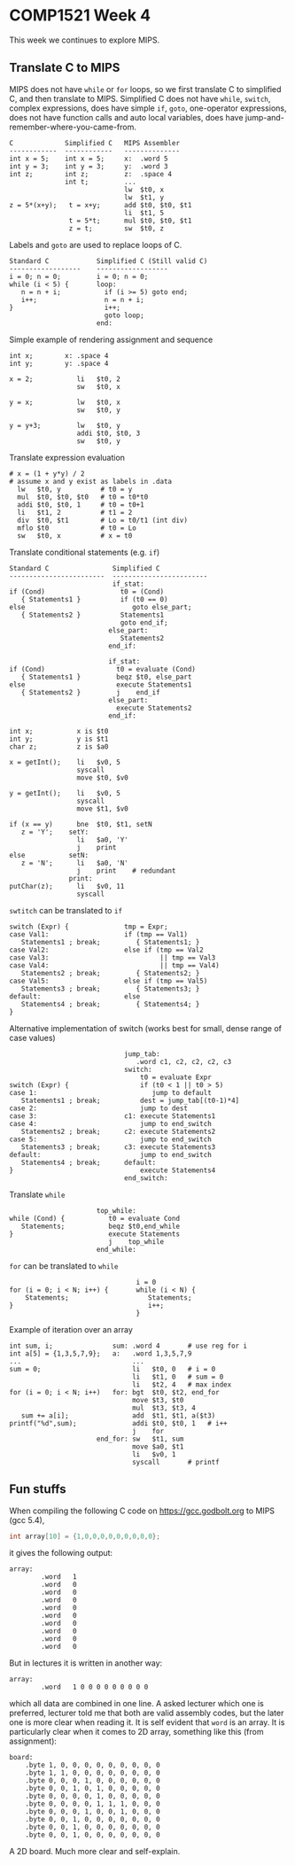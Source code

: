 # COMP1521 Week 4
This week we continues to explore MIPS.

## Translate C to MIPS
MIPS does not have `while` or `for` loops, so we first translate C to simplified C, and then translate to MIPS. Simplified C does not have `while`, `switch`, complex expressions, does have simple `if`, `goto`, one-operator expressions, does not have function calls and auto local variables, does have jump-and-remember-where-you-came-from.

```text
C             Simplified C   MIPS Assembler
------------  ------------   --------------
int x = 5;    int x = 5;     x:  .word 5
int y = 3;    int y = 3;     y:  .word 3
int z;        int z;         z:  .space 4
              int t;         ...
                             lw  $t0, x
                             lw  $t1, y
z = 5*(x+y);   t = x+y;      add $t0, $t0, $t1
                             li  $t1, 5
               t = 5*t;      mul $t0, $t0, $t1
               z = t;        sw  $t0, z
```

Labels and `goto` are used to replace loops of C.
```text
Standard C            Simplified C (Still valid C)
------------------    ------------------
i = 0; n = 0;         i = 0; n = 0; 
while (i < 5) {       loop:
   n = n + i;           if (i >= 5) goto end;
   i++;                 n = n + i;
}                       i++;
                        goto loop;
                      end:
```

Simple example of rendering assignment and sequence
```text
int x;        x: .space 4
int y;        y: .space 4

x = 2;           li   $t0, 2
                 sw   $t0, x

y = x;           lw   $t0, x
                 sw   $t0, y

y = y+3;         lw   $t0, y
                 addi $t0, $t0, 3
                 sw   $t0, y
```

Translate expression evaluation
```text
# x = (1 + y*y) / 2
# assume x and y exist as labels in .data
  lw   $t0, y          # t0 = y
  mul  $t0, $t0, $t0   # t0 = t0*t0
  addi $t0, $t0, 1     # t0 = t0+1
  li   $t1, 2          # t1 = 2
  div  $t0, $t1        # Lo = t0/t1 (int div)
  mflo $t0             # t0 = Lo
  sw   $t0, x          # x = t0
```

Translate conditional statements (e.g. `if`)
```text
Standard C                Simplified C
------------------------  ------------------------
                          if_stat:
if (Cond)                   t0 = (Cond)
   { Statements1 }          if (t0 == 0)
else                           goto else_part;
   { Statements2 }          Statements1
                            goto end_if;
                         else_part:
                            Statements2
                         end_if:
```
```text
                         if_stat:
if (Cond)                  t0 = evaluate (Cond)
   { Statements1 }         beqz $t0, else_part
else                       execute Statements1
   { Statements2 }         j    end_if
                         else_part:
                           execute Statements2
                         end_if:
```
```text
int x;           x is $t0
int y;           y is $t1
char z;          z is $a0

x = getInt();    li   $v0, 5
                 syscall
                 move $t0, $v0

y = getInt();    li   $v0, 5
                 syscall
                 move $t1, $v0

if (x == y)      bne  $t0, $t1, setN
   z = 'Y';    setY:
                 li   $a0, 'Y'
                 j    print
else           setN:
   z = 'N';      li   $a0, 'N'
                 j    print    # redundant
               print:
putChar(z);      li   $v0, 11
                 syscall
```

`swtitch` can be translated to `if`
```text
switch (Expr) {              tmp = Expr;
case Val1:                   if (tmp == Val1)
   Statements1 ; break;         { Statements1; }
case Val2:                   else if (tmp == Val2
case Val3:                            || tmp == Val3
case Val4:                            || tmp == Val4)
   Statements2 ; break;         { Statements2; }
case Val5:                   else if (tmp == Val5)
   Statements3 ; break;         { Statements3; }
default:                     else
   Statements4 ; break;         { Statements4; }
}
```

Alternative implementation of switch (works best for small, dense range of case values)
```text
                             jump_tab:
                                .word c1, c2, c2, c2, c3
                             switch:
                                 t0 = evaluate Expr
switch (Expr) {                  if (t0 < 1 || t0 > 5)
case 1:                             jump to default
   Statements1 ; break;          dest = jump_tab[(t0-1)*4]
case 2:                          jump to dest
case 3:                      c1: execute Statements1 
case 4:                          jump to end_switch
   Statements2 ; break;      c2: execute Statements2
case 5:                          jump to end_switch
   Statements3 ; break;      c3: execute Statements3
default:                         jump to end_switch
   Statements4 ; break;      default:
}                                execute Statements4
                             end_switch:
```

Translate `while`
```text
                      top_while:
while (Cond) {           t0 = evaluate Cond
   Statements;           beqz $t0,end_while
}                        execute Statements
                         j    top_while
                      end_while:
```

`for` can be translated to `while`
```text
                                i = 0
for (i = 0; i < N; i++) {       while (i < N) {
    Statements;                    Statements;
}                                  i++;
                                }
```

Example of iteration over an array
```text
int sum, i;               sum: .word 4       # use reg for i
int a[5] = {1,3,5,7,9};   a:   .word 1,3,5,7,9
...                            ...
sum = 0;                       li   $t0, 0   # i = 0
                               li   $t1, 0   # sum = 0
                               li   $t2, 4   # max index
for (i = 0; i < N; i++)   for: bgt  $t0, $t2, end_for
                               move $t3, $t0
                               mul  $t3, $t3, 4
   sum += a[i];                add  $t1, $t1, a($t3)
printf("%d",sum);              addi $t0, $t0, 1   # i++
                               j    for
                      end_for: sw   $t1, sum
                               move $a0, $t1 
                               li   $v0, 1
                               syscall       # printf
```

## Fun stuffs
When compiling the following C code on https://gcc.godbolt.org to MIPS (gcc 5.4), 
```c
int array[10] = {1,0,0,0,0,0,0,0,0,0};
```
it gives the following output:
```assembly
array:
        .word   1
        .word   0
        .word   0
        .word   0
        .word   0
        .word   0
        .word   0
        .word   0
        .word   0
        .word   0
```
But in lectures it is written in another way:
```assembly
array:
        .word   1 0 0 0 0 0 0 0 0 0
```
which all data are combined in one line.
A asked lecturer which one is preferred, lecturer told me that both are valid assembly codes, but the later one is more clear when reading it. It is self evident that `word` is an array. It is particularly clear when it comes to 2D array, something like this (from assignment):
```assembly
board:
	.byte 1, 0, 0, 0, 0, 0, 0, 0, 0, 0
	.byte 1, 1, 0, 0, 0, 0, 0, 0, 0, 0
	.byte 0, 0, 0, 1, 0, 0, 0, 0, 0, 0
	.byte 0, 0, 1, 0, 1, 0, 0, 0, 0, 0
	.byte 0, 0, 0, 0, 1, 0, 0, 0, 0, 0
	.byte 0, 0, 0, 0, 1, 1, 1, 0, 0, 0
	.byte 0, 0, 0, 1, 0, 0, 1, 0, 0, 0
	.byte 0, 0, 1, 0, 0, 0, 0, 0, 0, 0
	.byte 0, 0, 1, 0, 0, 0, 0, 0, 0, 0
	.byte 0, 0, 1, 0, 0, 0, 0, 0, 0, 0
```
A 2D board. Much more clear and self-explain.